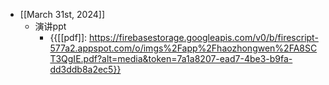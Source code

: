 - [[March 31st, 2024]]
    - 演讲ppt
        - {{[[pdf]]: https://firebasestorage.googleapis.com/v0/b/firescript-577a2.appspot.com/o/imgs%2Fapp%2Fhaozhongwen%2FA8SCT3QgIE.pdf?alt=media&token=7a1a8207-ead7-4be3-b9fa-dd3ddb8a2ec5}}
